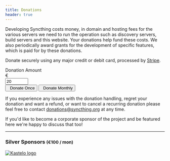 ```yaml
---
title: Donations
header: true
---
```


Developing Syncthing costs money, in domain and hosting fees for the various
servers we need to run the operation such as discovery servers, build
servers and this website. Your donations help fund these costs. We also
periodically award grants for the development of specific features, which is
paid for by these donations.

Donate securely using any major credit or debit card, processed by [Stripe](https://stripe.com).

<form class="form-inline">
    <label class="sr-only" for="donation-amount">Donation Amount</label>
    <div class="input-group mr-sm-2 my-2">
        <div class="input-group-prepend">
            <div class="input-group-text">&euro;</div>
        </div>
        <input type="number" class="form-control text-right input-lg" name="amount" id="donation-amount" placeholder="Amount" min="1" max="1000" value="20" required>
    </div>
    <button type="button" class="btn btn-success mr-sm-2 my-2" id="donate-once-button" role="link"><i class="fa fa-hand-holding-usd"></i>&ensp;Donate Once</button>
    <button type="button" class="btn btn-primary mr-sm-2 my-2" id="donate-monthly-button" role="link"><i class="fa fa-redo-alt"></i>&ensp;Donate Monthly</button>
</form>
<div id="error-message"></div>
<script src="https://js.stripe.com/v3"></script>
<script src="/js/stripe.js"></script>
<p>

If you experience any issues with the donation handling, regret your
donation and want a refund, or want to cancel a recurring donation please
feel free to contact [donations@syncthing.org](mailto:donations@syncthing.org) at any time.

If you'd like to become a corporate sponsor of the project and be featured here
we're happy to discuss that too!

---

### Silver Sponsors <small>(&euro;100 / mon)</small>

<a href="https://kastelo.net/"><img src="https://www.kastelo.net/img/logo.svg" class="img logo" alt="Kastelo logo"></a>
